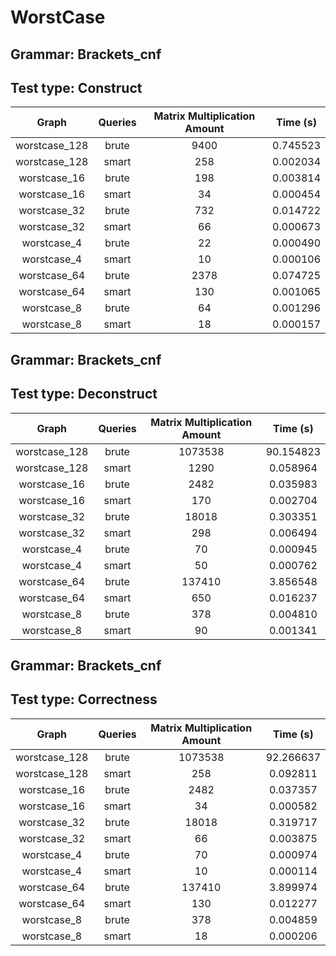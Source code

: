 # WorstCase

## Grammar: Brackets_cnf
## Test type: Construct

| Graph | Queries | Matrix Multiplication Amount | Time (s) |
|:-----:|:-------:|:----------------------------:|:--------:|
| worstcase_128 | brute | 9400 | 0.745523 |
| worstcase_128 | smart | 258 | 0.002034 |
| worstcase_16 | brute | 198 | 0.003814 |
| worstcase_16 | smart | 34 | 0.000454 |
| worstcase_32 | brute | 732 | 0.014722 |
| worstcase_32 | smart | 66 | 0.000673 |
| worstcase_4 | brute | 22 | 0.000490 |
| worstcase_4 | smart | 10 | 0.000106 |
| worstcase_64 | brute | 2378 | 0.074725 |
| worstcase_64 | smart | 130 | 0.001065 |
| worstcase_8 | brute | 64 | 0.001296 |
| worstcase_8 | smart | 18 | 0.000157 |

## Grammar: Brackets_cnf
## Test type: Deconstruct

| Graph | Queries | Matrix Multiplication Amount | Time (s) |
|:-----:|:-------:|:----------------------------:|:--------:|
| worstcase_128 | brute | 1073538 | 90.154823 |
| worstcase_128 | smart | 1290 | 0.058964 |
| worstcase_16 | brute | 2482 | 0.035983 |
| worstcase_16 | smart | 170 | 0.002704 |
| worstcase_32 | brute | 18018 | 0.303351 |
| worstcase_32 | smart | 298 | 0.006494 |
| worstcase_4 | brute | 70 | 0.000945 |
| worstcase_4 | smart | 50 | 0.000762 |
| worstcase_64 | brute | 137410 | 3.856548 |
| worstcase_64 | smart | 650 | 0.016237 |
| worstcase_8 | brute | 378 | 0.004810 |
| worstcase_8 | smart | 90 | 0.001341 |

## Grammar: Brackets_cnf
## Test type: Correctness

| Graph | Queries | Matrix Multiplication Amount | Time (s) |
|:-----:|:-------:|:----------------------------:|:--------:|
| worstcase_128 | brute | 1073538 | 92.266637 |
| worstcase_128 | smart | 258 | 0.092811 |
| worstcase_16 | brute | 2482 | 0.037357 |
| worstcase_16 | smart | 34 | 0.000582 |
| worstcase_32 | brute | 18018 | 0.319717 |
| worstcase_32 | smart | 66 | 0.003875 |
| worstcase_4 | brute | 70 | 0.000974 |
| worstcase_4 | smart | 10 | 0.000114 |
| worstcase_64 | brute | 137410 | 3.899974 |
| worstcase_64 | smart | 130 | 0.012277 |
| worstcase_8 | brute | 378 | 0.004859 |
| worstcase_8 | smart | 18 | 0.000206 |

